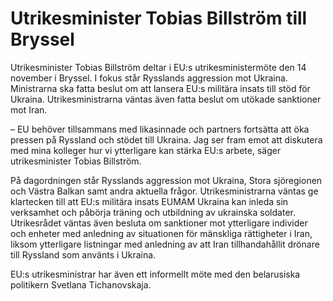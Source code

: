 # Utrikesminister Tobias Billström till Bryssel

Utrikesminister Tobias Billström deltar i EU:s utrikesministermöte den 14 november i Bryssel. I fokus står Rysslands aggression mot Ukraina. Ministrarna ska fatta beslut om att lansera EU:s militära insats till stöd för Ukraina. Utrikesministrarna väntas även fatta beslut om utökade sanktioner mot Iran.

– EU behöver tillsammans med likasinnade och partners fortsätta att öka pressen på Ryssland och stödet till Ukraina. Jag ser fram emot att diskutera med mina kolleger hur vi ytterligare kan stärka EU:s arbete, säger utrikesminister Tobias Billström.

På dagordningen står Rysslands aggression mot Ukraina, Stora sjöregionen och Västra Balkan samt andra aktuella frågor. Utrikesministrarna väntas ge klartecken till att EU:s militära insats EUMAM Ukraina kan inleda sin verksamhet och påbörja träning och utbildning av ukrainska soldater. Utrikesrådet väntas även besluta om sanktioner mot ytterligare individer och enheter med anledning av situationen för mänskliga rättigheter i Iran, liksom ytterligare listningar med anledning av att Iran tillhandahållit drönare till Ryssland som använts i Ukraina.

EU:s utrikesministrar har även ett informellt möte med den belarusiska politikern Svetlana Tichanovskaja.
